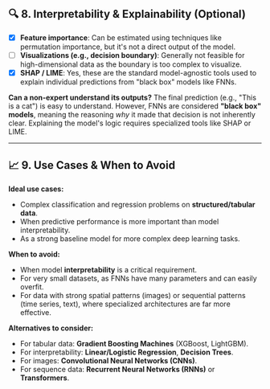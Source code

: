 ## 🔍 8. Interpretability & Explainability (Optional)

- [x] **Feature importance**: Can be estimated using techniques like permutation importance, but it's not a direct output of the model.
- [ ] **Visualizations (e.g., decision boundary)**: Generally not feasible for high-dimensional data as the boundary is too complex to visualize.
- [x] **SHAP / LIME**: Yes, these are the standard model-agnostic tools used to explain individual predictions from "black box" models like FNNs.

**Can a non-expert understand its outputs?**
The final prediction (e.g., "This is a cat") is easy to understand. However, FNNs are considered **"black box" models**, meaning the reasoning *why* it made that decision is not inherently clear. Explaining the model's logic requires specialized tools like SHAP or LIME.

---
## 📈 9. Use Cases & When to Avoid

**Ideal use cases:**
-   Complex classification and regression problems on **structured/tabular data**.
-   When predictive performance is more important than model interpretability.
-   As a strong baseline model for more complex deep learning tasks.

**When to avoid:**
-   When model **interpretability** is a critical requirement.
-   For very small datasets, as FNNs have many parameters and can easily overfit.
-   For data with strong spatial patterns (images) or sequential patterns (time series, text), where specialized architectures are far more effective.

**Alternatives to consider:**
-   For tabular data: **Gradient Boosting Machines** (XGBoost, LightGBM).
-   For interpretability: **Linear/Logistic Regression**, **Decision Trees**.
-   For images: **Convolutional Neural Networks (CNNs)**.
-   For sequence data: **Recurrent Neural Networks (RNNs)** or **Transformers**.
